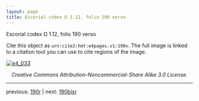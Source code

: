 ```yaml
---
layout: page
title: Escorial codex Ω 1.12, folio 190 verso
---
```


Escorial codex Ω 1.12, folio 190 verso

Cite this object as `urn:cite2:hmt:e4pages.v1:190v`.  The full image is linked to a citation tool you can use to cite regions of the image.

[![e4_033](http://www.homermultitext.org/iipsrv?IIIF=/project/homer/pyramidal/deepzoom/hmt/e4img/2017a/e4_033.tif/full/800,/0/default.jpg)](http://www.homermultitext.org/ict2/?urn=urn:cite2:hmt:e4img.2017a:e4_033) 

<p style="text-align: center; font-style: italic;">Creative Commons Attribution-Noncommercial-Share Alike 3.0 License.</p>

---

previous: [190r](../190r/) | next: [190bisr](../190bisr/)